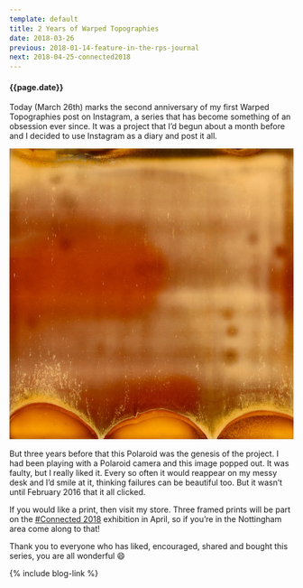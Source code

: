 ```yaml
---
template: default
title: 2 Years of Warped Topographies
date: 2018-03-26
previous: 2018-01-14-feature-in-the-rps-journal
next: 2018-04-25-connected2018
---
```


#### {{page.date}}

Today (March 26th) marks the second anniversary of my first Warped Topographies post on Instagram, a series that has become something of an obsession ever since. It was a project that I’d begun about a month before and I decided to use Instagram as a diary and post it all.

![Warped Topographies](warped-topographies-00.webp "Warped Topographies")

But three years before that this Polaroid was the genesis of the project. I had been playing with a Polaroid camera and this image popped out. It was faulty, but I really liked it. Every so often it would reappear on my messy desk and I’d smile at it, thinking failures can be beautiful too. But it wasn’t until February 2016 that it all clicked.

If you would like a print, then visit my store. Three framed prints will be part on the [#Connected 2018](http://www.connected-exhibition.co.uk/connected2018-launch-event) exhibition in April, so if you’re in the Nottingham area come along to that!

Thank you to everyone who has liked, encouraged, shared and bought this series, you are all wonderful 😄


{% include blog-link %}
